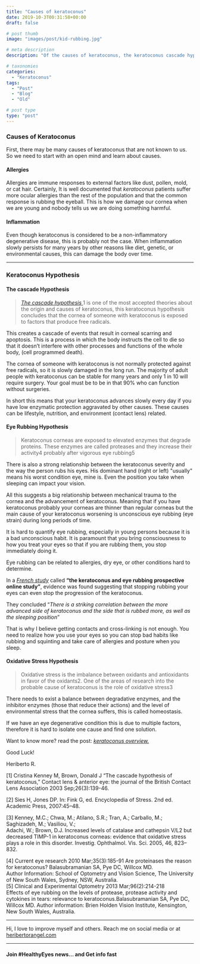 ```yaml
---
title: "Causes of keratoconus"
date: 2019-10-3T00:31:58+00:00
draft: false

# post thumb
image: "images/post/kid-rubbing.jpg"

# meta description
description: "Of the causes of keratoconus, the keratoconus cascade hypothesis is the most accepted theory about keratoconus, its origin, and development"

# taxonomies
categories: 
  - "Keratoconus"
tags:
  - "Post"
  - "Blog"
  - "Old"

# post type
type: "post"
---
```

### Causes of Keratoconus

First, there may be many causes of keratoconus that are not known to us. So we need to start with an open mind and learn about causes.

#### Allergies

Allergies are immune responses to external factors like dust, pollen, mold, or cat hair. Certainly, It is well documented that _keratoconus_ patients suffer more ocular allergies than the rest of the population and that the common response is rubbing the eyeball. This is how we damage our cornea when we are young and nobody tells us we are doing something harmful.

#### Inflammation

Even though keratoconus is considered to be a non-inflammatory degenerative disease, this is probably not the case. When inflammation slowly persists for many years by other reasons like diet, genetic, or environmental causes, this can damage the body over time.

* * *

### Keratoconus Hypothesis

#### The cascade Hypothesis

> [_The cascade hypothesis_ ](https://www.ncbi.nlm.nih.gov/pubmed/16303509)⁠1 is one of the most accepted theories about the origin and causes of keratoconus, this keratoconus hypothesis concludes that the cornea of someone with keratoconus is exposed to factors that produce free radicals.

This creates a cascade of events that result in corneal scarring and apoptosis. This is a process in which the body instructs the cell to die so that it doesn’t interfere with other processes and functions of the whole body, (cell programmed death).

The cornea of someone with keratoconus is not normally protected against free radicals, so it is slowly damaged in the long run. The majority of adult people with keratoconus can be stable for many years and only 1 in 10 will require surgery. Your goal must be to be in that 90% who can function without surgeries. 

In short this means that your keratoconus advances slowly every day if you have low enzymatic protection aggravated by other causes. These causes can be lifestyle, nutrition, and environment (contact lens) related.

#### Eye Rubbing Hypothesis

> Keratoconus corneas are exposed to elevated enzymes that degrade proteins. These enzymes are called proteases and they increase their activity4 probably after vigorous eye rubbing⁠5

There is also a strong relationship between the keratoconus severity and the way the person rubs his eyes. His dominant hand (right or left) "usually" means his worst condition eye, mine is. Even the position you take when sleeping can impact your vision.

All this suggests a big relationship between mechanical trauma to the cornea and the advancement of keratoconus. Meaning that if you have keratoconus probably your corneas are thinner than regular corneas but the main cause of your keratoconus worsening is unconscious eye rubbing (eye strain) during long periods of time.

It is hard to quantify eye rubbing, especially in young persons because it is a bad unconscious habit. It is paramount that you bring consciousness to how you treat your eyes so that if you are rubbing them, you stop immediately doing it.

Eye rubbing can be related to allergies, dry eye, or other conditions hard to determine.

In a [_French study_](https://defeatkeratoconus.com/why-this-website/tthe-keratoconus-and-eye-rubbing-prospective-online-study/) called **“the keratoconus and eye rubbing prospective online study”**, evidence was found suggesting that stopping rubbing your eyes can even stop the progression of the keratoconus.

They concluded “_There is a striking correlation between the more advanced side of keratoconus and the side that is rubbed more, as well as the sleeping position_”

That is why I believe getting contacts and cross-linking is not enough. You need to realize how you use your eyes so you can stop bad habits like rubbing and squinting and take care of allergies and posture when you sleep.

#### Oxidative Stress Hypothesis

> Oxidative stress is the imbalance between oxidants and antioxidants in favor of the oxidants⁠2. One of the areas of research into the probable cause of keratoconus is the role of oxidative stress⁠3

There needs to exist a balance between degradative enzymes, and the inhibitor enzymes (those that reduce their actions) and the level of environmental stress that the cornea suffers, this is called homeostasis.

If we have an eye degenerative condition this is due to multiple factors, therefore it is hard to isolate one cause and find one solution.

Want to know more? read the post: [_keratoconus overview._](../keratoconus-overview/)

Good Luck!

Heriberto R.

\[1\] Cristina Kenney M, Brown, Donald J “The cascade hypothesis of keratoconus,” Contact lens & anterior eye: the journal of the British Contact Lens Association 2003 Sep;26(3):139-46.

\[2\] Sies H, Jones DP. In: Fink G, ed. Encyclopedia of Stress. 2nd ed. Academic Press, 2007:45–48.

\[3\] Kenney, M.C.; Chwa, M.; Atilano, S.R.; Tran, A.; Carballo, M.; Saghizadeh, M.; Vasiliou, V.;  
Adachi, W.; Brown, D.J. Increased levels of catalase and cathepsin V/L2 but decreased TIMP-1 in keratoconus corneas: evidence that oxidative stress plays a role in this disorder. Investig. Ophthalmol. Vis. Sci. 2005, 46, 823–832.

\[4\] Current eye research 2010 Mar;35(3):185-91 Are proteinases the reason for keratoconus? Balasubramanian SA, Pye DC, Willcox MD.  
Author Information: School of Optometry and Vision Science, The University of New South Wales, Sydney, NSW, Australia.  
\[5\] Clinical and Experimental Optometry 2013 Mar;96(2):214-218  
Effects of eye rubbing on the levels of protease, protease activity and cytokines in tears: relevance to keratoconus.Balasubramanian SA, Pye DC, Willcox MD. Author information: Brien Holden Vision Institute, Kensington, New South Wales, Australia.

* * *

Hi, I love to improve myself and others. Reach me on social media or at [heribertorangel.com](https://www.heribertorangel.com)

* * *

#### Join #HealthyEyes news... and Get info fast
